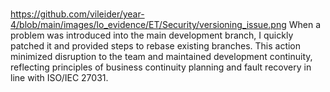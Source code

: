 
###
https://github.com/vileider/year-4/blob/main/images/lo_evidence/ET/Security/versioning_issue.png
When a problem was introduced into the main development branch, I quickly patched it and provided steps to rebase existing branches. This action minimized disruption to the team and maintained development continuity, reflecting principles of business continuity planning and fault recovery in line with ISO/IEC 27031.
